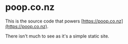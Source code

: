 # poop.co.nz

This is the source code that powers [https://poop.co.nz](https://poop.co.nz).

There isn't much to see as it's a simple static site.
